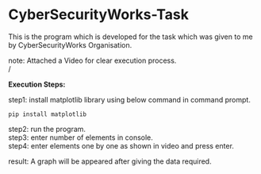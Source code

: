 # CyberSecurityWorks-Task
This is the program which is developed for the task which was given to me by CyberSecurityWorks Organisation.<br/>

note: Attached a Video for clear execution process.<br>/

<b>Execution Steps:</b>

step1: install matplotlib library using below command in command prompt.
	
	pip install matplotlib

step2: run the program. <br/>
step3: enter number of elements in console.<br/>
step4: enter elements one by one as shown in video and press enter.<br/>

result: A graph will be appeared after giving the data required.
